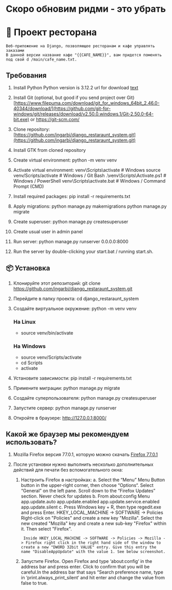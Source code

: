 # Скоро обновим ридми - это убрать
# 🧾 Проект ресторана

    Веб-приложение на Django, позволяющее ресторанам и кафе управлять заказами
    В данной версии название кафе "{{CAFE_NAME}}", вам придется поменять под свой d /main/cafe_name.txt.

## Требования

1) Install Python
    Python version is 3.12.2
    url for download [text](https://www.python.org/ftp/python/3.12.2/python-3.12.2-amd64.exe)
2) Install Git (optional, but good if you send project over Git)
    [https://www.filepuma.com/download/git_for_windows_64bit_2.46.0-40344/download/](https://github.com/git-for-windows/git/releases/download/v2.50.0.windows.1/Git-2.50.0-64-bit.exe)
    or <https://git-scm.com/>

3) Clone repository:
    [https://github.com/ingarbi/django_restaraunt_system.git](https://github.com/ingarbi/django_restaraunt_system.git)

4) Install GTK from cloned repository

5) Create virtual environment:
    python -m venv venv

6) Activate virtual environment:
    venv\Scripts\activate # Windows
    source venv/Scripts/activate # Windows / Git Bash
    .\venv\Scripts\Activate.ps1 # Windows / PowerShell
    venv\Scripts\activate.bat # Windows / Command Prompt (CMD)

7) Install required packages:
    pip install -r requirements.txt

8) Apply migrations:
    python manage.py makemigrations
    python manage.py migrate

9) Create superuser:
    python manage.py createsuperuser

10) Create usual user in admin panel

11) Run server:
    python manage.py runserver 0.0.0.0:8000

12) Run the server by double-clicking your start.bat / running start.sh.

## 📦 Установка

1) Клонируйте этот репозиторий:
    git clone <https://github.com/ingarbi/django_restaraunt_system.git>
2) Перейдите в папку проекта:
    cd django_restaraunt_system
3) Создайте виртуальное окружение: python -m venv venv

   ### На Linux

    - source venv/bin/activate

   ### На Windows

    - source venv/Scripts/activate
    - cd Scripts
    - activate
4) Установите зависимости:
    pip install -r requirements.txt
5) Примените миграции:
    python manage.py migrate
6) Создайте суперпользователя:
    python manage.py createsuperuser
7) Запустите сервер:
    python manage.py runserver
8) Откройте в браузере:  <http://127.0.0.1:8000/>

## Какой же браузер мы рекомендуем использовать? 

1) Mozilla Firefox версия 77.0.1, которую можно скачать [Firefox 77.0.1](https://ftp.mozilla.org/pub/firefox/releases/77.0/win64/ru/Firefox%20Setup%2077.0.exe)

2) После установки нужно выполнить несколько дополнительных действий для печати без вспомогательного окна:

    1. Настроить Firefox в настройках:
        a.  Select the “Menu” Menu Button button in the upper-right corner, then choose “Options“.
            Select “General” on the left pane.
            Scroll down to the “Firefox Updates” section.
            Never check for updates
        b.
            From about:config Menu
            app.update.auto
            app.update.enabled
            app.update.service.e­nabled
            app.update.silent
        c.  Press Windows key + R, then type regedit.exe and press Enter.
            HKEY_LOCAL_MACHINE -> SOFTWARE -> Policies
            Right-click on "Policies" and create a new key "Mozilla". Select the new created "Mozilla" key and create a new sub-key "Firefox" within it. Then select "Firefox".

            Inside HKEY_LOCAL_MACHINE -> SOFTWARE -> Policies -> Mozilla -> Firefox right click in the right hand side of the window to create a new "DWORD 32bit VALUE" entry. Give this entry the name "DisableAppUpdate" with the value 1. See below screenshot.
    2. Запустите Firefox. Open Firefox and type ‘about:config‘ in the address bar and press enter. Click to confirm that you will be careful.In the address bar that says “Search preference name, type in ‘print.always_print_silent‘ and hit enter and change the value from false to true.